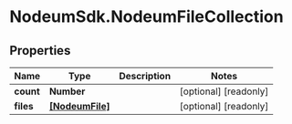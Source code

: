 # NodeumSdk.NodeumFileCollection

## Properties

Name | Type | Description | Notes
------------ | ------------- | ------------- | -------------
**count** | **Number** |  | [optional] [readonly] 
**files** | [**[NodeumFile]**](NodeumFile.md) |  | [optional] [readonly] 


